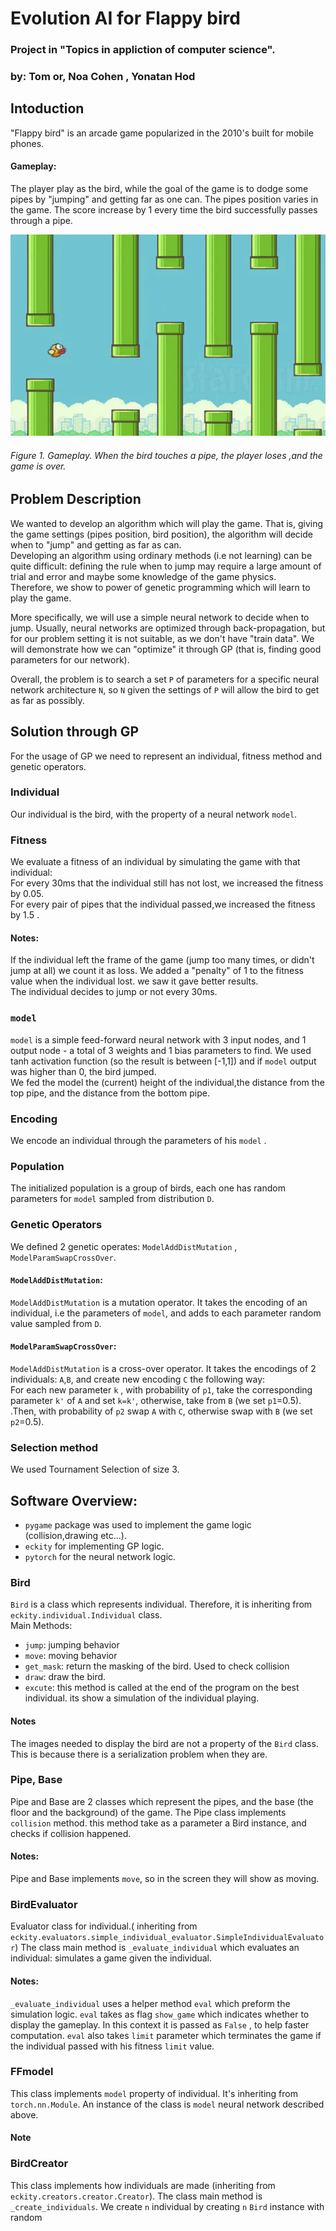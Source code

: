 # Evolution AI for Flappy bird
### Project in "Topics in appliction of computer science".
### by: Tom or, Noa Cohen , Yonatan Hod


## Intoduction

"Flappy bird" is an arcade game popularized in the 2010's built for mobile phones.
#### Gameplay:
The player play as the bird, while the goal of the game is to dodge some pipes 
by "jumping" and getting far as one can. The pipes position varies in the game. The score increase by 1 every time the bird 
successfully passes through a pipe.

![Alt text](readme_images/gameplay.png "Game play")
###### Figure 1. Gameplay. When the bird touches a pipe, the player loses ,and the game is over.

## Problem Description
We wanted to develop an algorithm which will play the game. That is, giving
the game settings (pipes position, bird position), the algorithm will decide when to "jump"
and getting as far as can. <br />
Developing an algorithm using ordinary methods (i.e not learning) can be quite difficult:
defining the rule when to jump may require a large amount of trial and error and maybe some knowledge of the
game physics.<br />
Therefore, we show to power of genetic programming which will learn to play the game.<br />

More specifically, we will use a simple neural network to decide when to jump. Usually,
neural networks are optimized through back-propagation, but for our problem setting
it is not suitable, as we don't have "train data". We will demonstrate
how we can "optimize" it through GP (that is, finding good parameters for our network).

Overall, the problem is to search a set  `P` of parameters for a specific neural network architecture `N`,
so `N` given the settings of `P` will allow the bird to get as far as possibly.

## Solution through GP

For the usage of GP we need to represent an individual,
fitness method and genetic operators.

### Individual
Our individual is the bird, with the property of a neural network `model`.
### Fitness
We evaluate a fitness of an individual by simulating the game with that individual: <br />
For every 30ms that the individual still has not lost, we increased the fitness by 0.05. <br />
For every pair of pipes that the individual passed,we increased the fitness by 1.5 .<br />
#### Notes:
If the individual left the frame of the game (jump too many times, or didn't jump at all) we count it as loss.
We added a "penalty" of 1 to the fitness value when the individual lost. we saw it gave better results. <br>
The individual decides to jump or not every 30ms.

### `model`
`model` is a simple feed-forward neural network with 3 input nodes, and 1 output node - a total of 3 weights and 1 bias parameters to find.
We used tanh activation function (so the result is between [-1,1]) and if `model` output was higher than 0, the bird jumped.<br/>
We fed the model the (current) height of the individual,the distance from the top pipe, and the distance from the bottom pipe.

### Encoding
We encode an individual through the parameters of his `model` .

### Population
The initialized population is a group of birds, each one has random parameters for `model` sampled
from distribution `D`.

### Genetic Operators
We defined 2 genetic operates: `ModelAddDistMutation` , `ModelParamSwapCrossOver`.

#### `ModelAddDistMutation`:
`ModelAddDistMutation` is a mutation operator. It takes the encoding of an individual, i.e the parameters
of `model`, and adds to each parameter random value sampled from `D`.

#### `ModelParamSwapCrossOver`:
`ModelAddDistMutation` is a cross-over operator. It takes the encodings of  2 individuals: `A`,`B`, and create new encoding `C` the following way:<br/>
For each new parameter `k` , with probability of `p1`, take the corresponding parameter `k'` of `A` and set `k=k'`, otherwise, take from `B` (we set `p1`=0.5).
<br/>.Then, with probability of `p2` swap `A` with `C`, otherwise swap with `B` (we set `p2`=0.5).

### Selection method
We used Tournament Selection of size 3.


## Software Overview:

+ `pygame` package was used to implement the game logic (collision,drawing etc...).
+ `eckity` for implementing GP logic.
+ `pytorch` for the neural network logic.

### Bird

`Bird` is a class which represents individual. Therefore, it is  inheriting
from `eckity.individual.Individual` class. <br>Main Methods: <br />
+ `jump`: jumping behavior
+ `move`: moving behavior <br>
+ `get_mask`: return the masking of the bird. Used to check collision
+ `draw`: draw the bird.
+ `excute`: this method is called at the end of the program on the best individual. its show a simulation of the individual playing.

#### Notes
The images needed to display the bird are not a property of the `Bird` class. This is 
because there is a serialization problem when they are.

### Pipe, Base 
Pipe and Base are 2 classes which represent the pipes, and the base (the floor and the background) of 
the game.
The Pipe class implements  `collision` method. this method take as a parameter a Bird instance, and checks
if collision happened.

#### Notes:
Pipe and Base implements `move`, so in the screen they will show as moving.

### BirdEvaluator
Evaluator class for individual.( inheriting from `eckity.evaluators.simple_individual_evaluator.SimpleIndividualEvaluator`)
The class main method is `_evaluate_individual` which evaluates an individual:
simulates a game given the individual.

#### Notes:
`_evaluate_individual` uses a helper method `eval` which preform the simulation logic.
`eval` takes as flag `show_game` which indicates whether to display the gameplay.
In this context it is passed as `False` , to help faster computation.
`eval` also takes `limit` parameter which terminates the game if the individual passed
with his fitness `limit` value.


### FFmodel
This class implements `model` property of individual. It's inheriting from `torch.nn.Module`.
An instance of the class is `model` neural network described above.

#### Note

### BirdCreator
This class implements how individuals are made (inheriting from `eckity.creators.creator.Creator`). The class main method is `_create_individuals`.
We create `n` individual by creating `n` `Bird` instance with random
